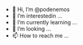 - 👋 Hi, I’m @podenemos
- 👀 I’m interestedin ...
- 🌱 I’m currently learning ...
- 💞️ I’m looking ...
- 📫 How to reach me ...

<!---
podenemos/podenemos is a ✨ special ✨ repository because its `README.md` (this file) appears on your GitHub profile.
You can click the Preview link to take a look at your changes.
--->
